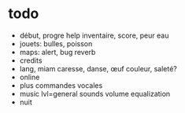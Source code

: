 # todo
- début, progre help inventaire, score, peur eau
- jouets: bulles, poisson
- maps: alert, bug reverb
- credits
- lang, miam caresse, danse, œuf couleur, saleté?
- online
- plus commandes vocales
- music lvl=general sounds volume equalization
- nuit